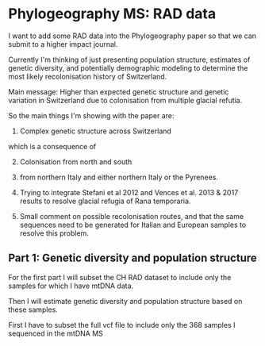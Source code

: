 # Phylogeography MS: RAD data 

I want to add some RAD data into the Phylogeography paper so that we can submit to a higher impact journal. 

Currently I'm thinking of just presenting population structure, estimates of genetic diversity, and potentially demographic modeling to 
determine the most likely recolonisation history of Switzerland. 

Main message: Higher than expected genetic structure and genetic variation in Switzerland due to colonisation from multiple glacial refutia. 

So the main things I'm showing with the paper are: 

1. Complex genetic structure across Switzerland

which is a consequence of

2. Colonisation from north and south

3. from northern Italy and either northern Italy or the Pyrenees. 

4. Trying to integrate Stefani et al 2012 and Vences et al. 2013 & 2017 results to resolve glacial refugia of Rana temporaria. 

5. Small comment on possible recolonisation routes, and that the same sequences need to be generated for Italian and European samples
to resolve this problem. 


## Part 1: Genetic diversity and population structure

For the first part I will subset the CH RAD dataset to include only the samples for which I have mtDNA data. 

Then I will estimate genetic diversity and population structure based on these samples. 

First I have to subset the full vcf file to include only the 368 samples I sequenced in the mtDNA MS

```

```
